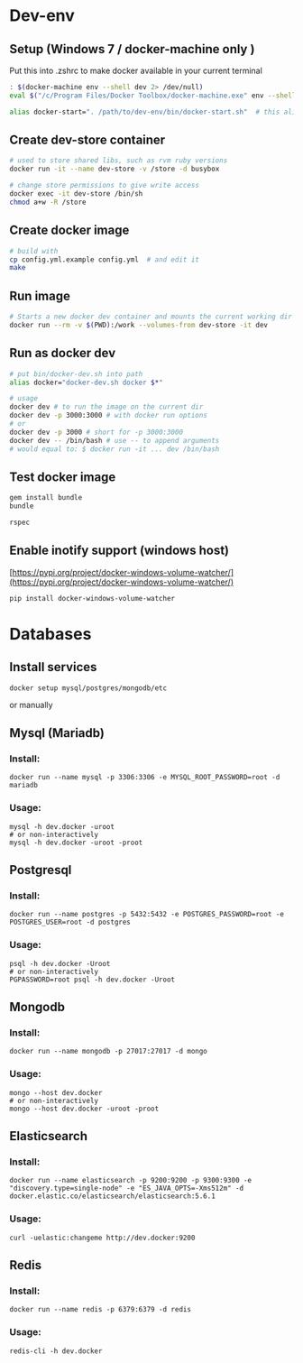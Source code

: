 
# Dev-env

## Setup (Windows 7 / docker-machine only )
Put this into .zshrc to make docker available in your current terminal

```bash
: $(docker-machine env --shell dev 2> /dev/null)
eval $("/c/Program Files/Docker Toolbox/docker-machine.exe" env --shell dev 2> /dev/null)

alias docker-start=". /path/to/dev-env/bin/docker-start.sh"  # this alias will start docker-machine
```

## Create dev-store container
```bash
# used to store shared libs, such as rvm ruby versions
docker run -it --name dev-store -v /store -d busybox

# change store permissions to give write access
docker exec -it dev-store /bin/sh
chmod a+w -R /store
```

## Create docker image
```bash
# build with
cp config.yml.example config.yml  # and edit it
make
```

## Run image
```bash
# Starts a new docker dev container and mounts the current working dir
docker run --rm -v $(PWD):/work --volumes-from dev-store -it dev
```

## Run as docker dev
```bash
# put bin/docker-dev.sh into path
alias docker="docker-dev.sh docker $*"

# usage
docker dev # to run the image on the current dir
docker dev -p 3000:3000 # with docker run options
# or
docker dev -p 3000 # short for -p 3000:3000
docker dev -- /bin/bash # use -- to append arguments
# would equal to: $ docker run -it ... dev /bin/bash
```

## Test docker image
```bash
gem install bundle
bundle

rspec
```

## Enable inotify support (windows host)
[https://pypi.org/project/docker-windows-volume-watcher/](https://pypi.org/project/docker-windows-volume-watcher/)
```
pip install docker-windows-volume-watcher
```

# Databases

## Install services
```shell
docker setup mysql/postgres/mongodb/etc
```

or manually

## Mysql (Mariadb)
### Install:
```shell
docker run --name mysql -p 3306:3306 -e MYSQL_ROOT_PASSWORD=root -d mariadb
```

### Usage:

```shell
mysql -h dev.docker -uroot
# or non-interactively
mysql -h dev.docker -uroot -proot
```

## Postgresql
### Install:
```shell
docker run --name postgres -p 5432:5432 -e POSTGRES_PASSWORD=root -e POSTGRES_USER=root -d postgres
```

### Usage:

```shell
psql -h dev.docker -Uroot
# or non-interactively
PGPASSWORD=root psql -h dev.docker -Uroot
```

## Mongodb
### Install:
```shell
docker run --name mongodb -p 27017:27017 -d mongo
```

### Usage:

```shell
mongo --host dev.docker
# or non-interactively
mongo --host dev.docker -uroot -proot
```

## Elasticsearch
### Install:
```shell
docker run --name elasticsearch -p 9200:9200 -p 9300:9300 -e "discovery.type=single-node" -e "ES_JAVA_OPTS=-Xms512m" -d docker.elastic.co/elasticsearch/elasticsearch:5.6.1
```

### Usage:

```shell
curl -uelastic:changeme http://dev.docker:9200
```

## Redis
### Install:
```shell
docker run --name redis -p 6379:6379 -d redis
```

### Usage:
```shell
redis-cli -h dev.docker
```
